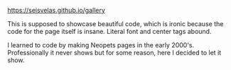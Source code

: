 https://seisvelas.github.io/gallery

This is supposed to showcase beautiful code, which is ironic because the code for the page itself is insane. Literal font and center tags abound. 

I learned to code by making Neopets pages in the early 2000's. Professionally it never shows but for some reason, here I decided to let it show.
